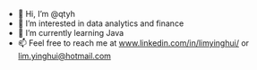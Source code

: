- 👋 Hi, I’m @qtyh
- 👀 I’m interested in data analytics and finance
- 🌱 I’m currently learning Java
- 📫 Feel free to reach me at www.linkedin.com/in/limyinghui/ or lim.yinghui@hotmail.com

<!---
qtyh/qtyh is a ✨ special ✨ repository because its `README.md` (this file) appears on your GitHub profile.
You can click the Preview link to take a look at your changes.
--->
